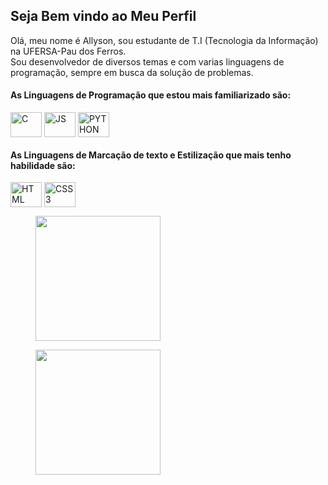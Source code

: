 <h2>Seja Bem vindo ao Meu Perfil</h2>
Olá, meu nome é Allyson, sou estudante de T.I (Tecnologia da Informação) na UFERSA-Pau dos Ferros.</br>
Sou desenvolvedor de diversos temas e com varias linguagens de programação, sempre em busca da solução de problemas.</br>
<h4><strong></strong>As Linguagens de Programação que estou mais familiarizado são:</strong></h4>
<div style="display:inline-block">
  <img align="center" alt="C" height="40" width="50" src="https://cdn.jsdelivr.net/gh/devicons/devicon/icons/c/c-original.svg" />
  <img align="center" alt="JS" height="40" width="50" src="https://cdn.jsdelivr.net/gh/devicons/devicon/icons/javascript/javascript-original.svg" />
  <img align="center" alt="PYTHON" height="40" width="50" src="https://cdn.jsdelivr.net/gh/devicons/devicon/icons/html5/html5-original.svg"/>
</div>
<h4><strong></strong>As Linguagens de Marcação de texto e Estilização que mais tenho habilidade são:</strong></h4>
<div style="display:inline-block">
  <img align="center" alt="HTML" height="40" width="50" src="https://cdn.jsdelivr.net/gh/devicons/devicon/icons/html5/html5-original.svg"/>
  <img align="center" alt="CSS3" height="40" width="50" src="https://cdn.jsdelivr.net/gh/devicons/devicon/icons/css3/css3-original.svg"/>
</div>
</br>
<div class="parteTemas" style="display:inline-block">
  <figure  align="center" class="valoresPerfil">
  <img height=200rem src="https://github-readme-stats.vercel.app/api?username=Allyson-SFelix&show_icons=true&theme=dark"/>
  </figure>
  <figure align="center" class="linguagens">
    <img height=200rem src="https://github-readme-stats.vercel.app/api/top-langs/?username=Allyson-SFelix&layout=compact&theme=dark"/>
  </figure>
</div>
